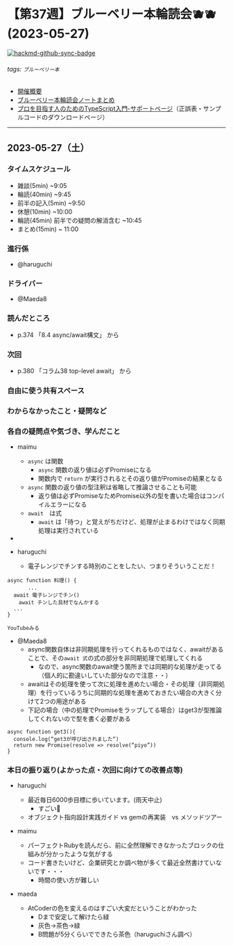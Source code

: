 # 【第37週】ブルーベリー本輪読会🫐🫐<br />(2023-05-27)

[![hackmd-github-sync-badge](https://hackmd.io/324joc5MQiCJuVHjYNy66Q/badge)](https://hackmd.io/324joc5MQiCJuVHjYNy66Q)


###### tags: `ブルーベリー本`

- [開催概要](https://hackmd.io/1kCgi6_tSGukG0KZrqDLvA)
- [ブルーベリー本輪読会ノートまとめ](https://hackmd.io/Ih6bdReuR3eQpYkGaCx8pg)
- [プロを目指す人のためのTypeScript入門-サポートページ](https://gihyo.jp/book/2022/978-4-297-12747-3/support)（正誤表・サンプルコードのダウンロードページ）

---
## 2023-05-27（土）

### タイムスケジュール
- 雑談(5min) ~9:05
- 輪読(40min) ~9:45
- 前半の記入(5min) ~9:50
- 休憩(10min) ~10:00
- 輪読(45min) 前半での疑問の解消含む ~10:45
- まとめ(15min) ~ 11:00

### 進行係

- @haruguchi

### ドライバー

- @Maeda8 

### 読んだところ

- p.374 「8.4 async/await構文」 から 

### 次回

- p.380 「コラム38 top-level await」 から

### 自由に使う共有スペース

### わからなかったこと・疑問など

### 各自の疑問点や気づき、学んだこと

- maimu
    - `async` は関数
        - `async` 関数の返り値は必ずPromiseになる
        - 関数内で `return` が実行されるとその返り値がPromiseの結果となる
    - `async` 関数の返り値の型注釈は省略して推論させることも可能
        - 返り値は必ずPromiseなためPromise以外の型を書いた場合はコンパイルエラーになる
    - `await`　は式
        - `await` は「待つ」と覚えがちだけど、処理が止まるわけではなく同期処理は実行されている

-

- haruguchi
    - 電子レンジでチンする時別のことをしたい、つまりそういうことだ！
```javascript!
async function 料理() {
　　　　...
  await 電子レンジでチン()
 　 await チンした具材でなんかする
  ...
}
  
YouTubeみる
```

- @Maeda8 
    - async関数自体は非同期処理を行ってくれるものではなく、awaitがあることで、その`await 式`の式の部分を非同期処理で処理してくれる
        - なので、async関数のawait使う箇所までは同期的な処理が走ってる（個人的に勘違いしていた部分なので注意・・）
    - awaitはその処理を使って次に処理を進めたい場合・その処理（非同期処理）を行っているうちに同期的な処理を進めておきたい場合の大きく分けて2つの用途がある
    - 下記の場合（中の処理でPromiseをラップしてる場合）はget3が型推論してくれないので型を書く必要がある
```typescript=
async function get3(){
  console.log(“get3が呼び出されました“)
  return new Promise(resolve => resolve(“piyo”))
}
```

### 本日の振り返り(よかった点・次回に向けての改善点等)

- haruguchi
    - 最近毎日6000歩目標に歩いています。(雨天中止)
        - すごい👀
    - オブジェクト指向設計実践ガイド vs gemの再実装　vs メソッドツアー
- maimu
    - パーフェクトRubyを読んだら、前に全然理解できなかったブロックの仕組みが分かったような気がする
    - コード書きたいけど、企業研究とか調べ物が多くて最近全然書けていないです・・・
        - 時間の使い方が難しい

- maeda
    - AtCoderの色を変えるのはすごい大変だということがわかった
        - Dまで安定して解けたら緑
        - 灰色→茶色→緑
        - B問題が5分くらいでできたら茶色（haruguchiさん調べ）